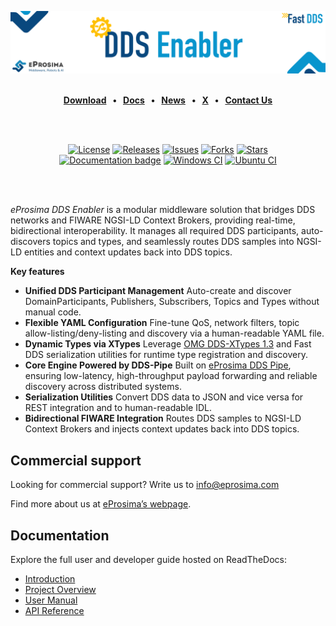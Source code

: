 [![DDS Enabler](resources/images/github_banner_ddsenabler.png)](https://eprosima.com/middleware/tools/fiware-dds-enabler)

<br>

<div class="menu" align="center">
  <strong>
    <a href="https://eprosima.com/index.php/downloads-all">Download</a>
    <span>&nbsp;&nbsp;•&nbsp;&nbsp;</span>
    <a href="https://dds-enabler.readthedocs.io/en/latest/">Docs</a>
    <span>&nbsp;&nbsp;•&nbsp;&nbsp;</span>
    <a href="https://eprosima.com/index.php/company-all/news">News</a>
    <span>&nbsp;&nbsp;•&nbsp;&nbsp;</span>
    <a href="https://x.com/EProsima">X</a>
    <span>&nbsp;&nbsp;•&nbsp;&nbsp;</span>
    <a href="mailto:info@eprosima.com">Contact Us</a>
  </strong>
</div>

<br><br>

<div class="badges" align="center">
  <a href="https://opensource.org/licenses/Apache-2.0"><img alt="License" src="https://img.shields.io/github/license/eProsima/FIWARE-DDS-Enabler.svg"/></a>
  <a href="https://github.com/eProsima/FIWARE-DDS-Enabler/releases"><img alt="Releases" src="https://img.shields.io/github/v/release/eProsima/FIWARE-DDS-Enabler?sort=semver"/></a>
  <a href="https://github.com/eProsima/FIWARE-DDS-Enabler/issues"><img alt="Issues" src="https://img.shields.io/github/issues/eProsima/FIWARE-DDS-Enabler.svg"/></a>
  <a href="https://github.com/eProsima/FIWARE-DDS-Enabler/network/members"><img alt="Forks" src="https://img.shields.io/github/forks/eProsima/FIWARE-DDS-Enabler.svg"/></a>
  <a href="https://github.com/eProsima/FIWARE-DDS-Enabler/stargazers"><img alt="Stars" src="https://img.shields.io/github/stars/eProsima/FIWARE-DDS-Enabler.svg"/></a>
  <br>
  <a href="https://dds-enabler.readthedocs.io"><img alt="Documentation badge" src="https://img.shields.io/readthedocs/dds-enabler.svg"/></a>
  <a href="https://github.com/eProsima/FIWARE-DDS-Enabler/actions/workflows/nightly-windows-ci.yml"><img alt="Windows CI" src="https://img.shields.io/github/actions/workflow/status/eProsima/FIWARE-DDS-Enabler/nightly-windows-ci.yml?label=Windows%20CI"></a>
  <a href="https://github.com/eProsima/FIWARE-DDS-Enabler/actions/workflows/nightly-ubuntu-ci.yml"><img alt="Ubuntu CI" src="https://img.shields.io/github/actions/workflow/status/eProsima/FIWARE-DDS-Enabler/nightly-ubuntu-ci.yml?label=Ubuntu%20CI"></a>
</div>

<br><br>

*eProsima DDS Enabler* is a modular middleware solution that bridges DDS networks and FIWARE NGSI-LD Context Brokers, providing real-time, bidirectional interoperability. It manages all required DDS participants, auto-discovers topics and types, and seamlessly routes DDS samples into NGSI-LD entities and context updates back into DDS topics.

**Key features**
- **Unified DDS Participant Management**
  Auto-create and discover DomainParticipants, Publishers, Subscribers, Topics and Types without manual code.
- **Flexible YAML Configuration**
  Fine-tune QoS, network filters, topic allow-listing/deny-listing and discovery via a human-readable YAML file.
- **Dynamic Types via XTypes**
Leverage [OMG DDS-XTypes 1.3](https://www.omg.org/spec/DDS-XTypes/1.3) and Fast DDS serialization utilities for runtime type registration and discovery.
- **Core Engine Powered by DDS-Pipe**
  Built on [eProsima DDS Pipe](https://github.com/eProsima/DDS-Pipe), ensuring low-latency, high-throughput payload forwarding and reliable discovery across distributed systems.
- **Serialization Utilities**
  Convert DDS data to JSON and vice versa for REST integration and to human-readable IDL.
- **Bidirectional FIWARE Integration**
  Routes DDS samples to NGSI-LD Context Brokers and injects context updates back into DDS topics.

## Commercial support

Looking for commercial support? Write us to info@eprosima.com

Find more about us at [eProsima’s webpage](https://eprosima.com/).

## Documentation

Explore the full user and developer guide hosted on ReadTheDocs:

- [Introduction](https://dds-enabler.readthedocs.io/en/latest/rst/02-formalia/titlepage.html)
- [Project Overview](https://dds-enabler.readthedocs.io/en/latest/rst/getting_started/project_overview.html)
- [User Manual](https://dds-enabler.readthedocs.io/en/latest/rst/user_manual/context_broker_interface.html)
- [API Reference](https://dds-enabler.readthedocs.io/en/latest/rst/ddsenabler/api_reference/api_reference.html)
